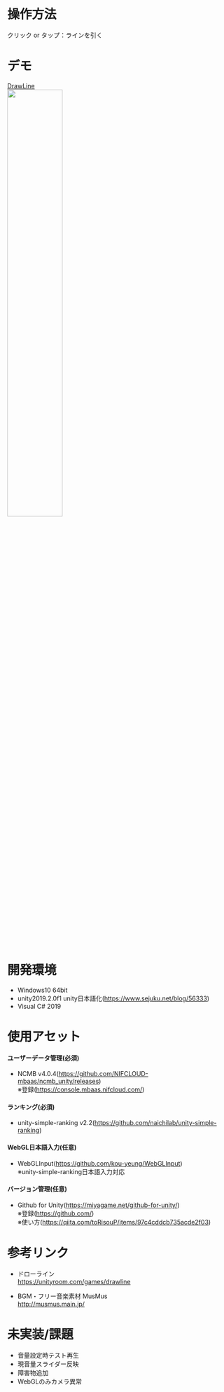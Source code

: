 # 操作方法
クリック or タップ：ラインを引く

# デモ
[DrawLine](https://little-hoge.github.io/DrawLine/)  
[<img src="https://user-images.githubusercontent.com/3638785/92312454-a9092500-effb-11ea-84f3-56bffa5d479c.gif" width=50%>](https://little-hoge.github.io/DrawLine/)

# 開発環境
- Windows10 64bit
- unity2019.2.0f1  unity日本語化(https://www.sejuku.net/blog/56333)
- Visual C# 2019

# 使用アセット
#### ユーザーデータ管理(必須)
- NCMB v4.0.4(https://github.com/NIFCLOUD-mbaas/ncmb_unity/releases) \
※登録(https://console.mbaas.nifcloud.com/)

#### ランキング(必須)
- unity-simple-ranking v2.2(https://github.com/naichilab/unity-simple-ranking)

#### WebGL日本語入力(任意)
- WebGLInput(https://github.com/kou-yeung/WebGLInput) \
※unity-simple-ranking日本語入力対応  

#### バージョン管理(任意)
- Github for Unity(https://miyagame.net/github-for-unity/) \
※登録(https://github.com/) \
※使い方(https://qiita.com/toRisouP/items/97c4cddcb735acde2f03)

# 参考リンク
- ドローライン  
https://unityroom.com/games/drawline

- BGM・フリー音楽素材 MusMus  
http://musmus.main.jp/

# 未実装/課題
- 音量設定時テスト再生
- 現音量スライダー反映
- 障害物追加
- WebGLのみカメラ異常
